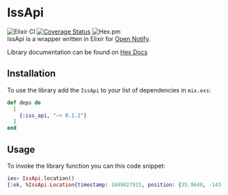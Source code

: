 # IssApi

![Elixir CI](https://github.com/MikkelvtK/iss_api/actions/workflows/elixir.yml/badge.svg) [![Coverage Status](https://coveralls.io/repos/github/MikkelvtK/iss_api/badge.svg?branch=main)](https://coveralls.io/github/MikkelvtK/iss_api?branch=main) ![Hex.pm](https://img.shields.io/hexpm/v/iss_api)
<br>
IssApi is a wrapper written in Elixir for [Open Notify](http://open-notify.org).

Library documentation can be found on [Hex Docs](https://hexdocs.pm/iss_api)

## Installation

To use the library add the `IssApi` to your list of dependencies in `mix.exs`:

```elixir
def deps do
  [
    {:iss_api, "~> 0.1.2"}
  ]
end
```
## Usage

To invoke the library function you can this code snippet:

```elixir
iex> IssApi.location()
{:ok, %IssApi.Location{timestamp: 1699027915, position: {35.9648, -143.0953}}}
```

